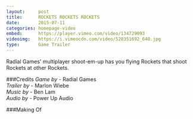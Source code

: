 ```yaml
---
layout:     post
title:      ROCKETS ROCKETS ROCKETS
date:       2015-07-11
categories: homepage-video
embed:      https://player.vimeo.com/video/134729093
videoimg:   https://i.vimeocdn.com/video/528351692_640.jpg
type:       Game Trailer
---
```


Radial Games' multiplayer shoot-em-up has you flying Rockets that shoot Rockets at other Rockets.

###Credits
_Game by_ - Radial Games  
_Trailer by_ - Marlon Wiebe  
_Music by_ - Ben Lam  
_Audio by_ - Power Up Audio  

###Making Of
